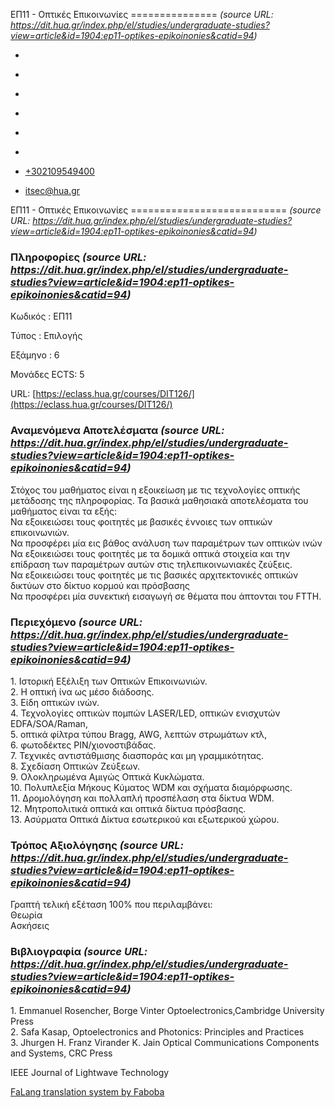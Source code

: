 ΕΠ11 - Οπτικές Επικοινωνίες
===============    *(source URL: https://dit.hua.gr/index.php/el/studies/undergraduate-studies?view=article&id=1904:ep11-optikes-epikoinonies&catid=94)*

*   [](https://www.facebook.com/ditharokopio)
*   [](https://www.youtube.com/channel/UCEHkYirpXF1nSLxDCrfDZ4A)
*   [](https://www.linkedin.com/company/77699385)
*   [](https://www.instagram.com/dithua)

*   [](https://dit.hua.gr/index.php/el/studies/undergraduate-studies)
*   [](https://dit.hua.gr/index.php/en/studies/undergraduate-studies)

*   [+302109549400](tel:+302109549400)
*   [itsec@hua.gr](mailto:itsec@hua.gr)

ΕΠ11 - Οπτικές Επικοινωνίες
===========================  *(source URL: https://dit.hua.gr/index.php/el/studies/undergraduate-studies?view=article&id=1904:ep11-optikes-epikoinonies&catid=94)*

### Πληροφορίες  *(source URL: https://dit.hua.gr/index.php/el/studies/undergraduate-studies?view=article&id=1904:ep11-optikes-epikoinonies&catid=94)*

Κωδικός : ΕΠ11

Τύπος : Επιλογής

Εξάμηνο : 6

Μονάδες ECTS: 5

URL: [https://eclass.hua.gr/courses/DIT126/](https://eclass.hua.gr/courses/DIT126/)

### Αναμενόμενα Αποτελέσματα  *(source URL: https://dit.hua.gr/index.php/el/studies/undergraduate-studies?view=article&id=1904:ep11-optikes-epikoinonies&catid=94)*

Στόχος του μαθήματος είναι η εξοικείωση με τις τεχνολογίες οπτικής μετάδοσης της πληροφορίας. Τα βασικά μαθησιακά αποτελέσματα του μαθήματος είναι τα εξής:  
Να εξοικειώσει τους φοιτητές με βασικές έννοιες των οπτικών επικοινωνιών.  
Να προσφέρει μία εις βάθος ανάλυση των παραμέτρων των οπτικών ινών  
Να εξοικειώσει τους φοιτητές με τα δομικά οπτικά στοιχεία και την επίδραση των παραμέτρων αυτών στις τηλεπικοινωνιακές ζεύξεις.  
Να εξοικειώσει τους φοιτητές με τις βασικές αρχιτεκτονικές οπτικών δικτύων στο δίκτυο κορμού και πρόσβασης  
Να προσφέρει μία συνεκτική εισαγωγή σε θέματα που άπτονται του FTTH.

### Περιεχόμενο  *(source URL: https://dit.hua.gr/index.php/el/studies/undergraduate-studies?view=article&id=1904:ep11-optikes-epikoinonies&catid=94)*

1\. Ιστορική Εξέλιξη των Οπτικών Επικοινωνιών.  
2\. Η οπτική ίνα ως μέσο διάδοσης.  
3\. Είδη οπτικών ινών.  
4\. Τεχνολογίες οπτικών πομπών LASER/LED, οπτικών ενισχυτών EDFA/SOA/Raman,  
5\. οπτικά φίλτρα τύπου Bragg, AWG, λεπτών στρωμάτων κτλ,  
6\. φωτοδέκτες PIN/χιονοστιβάδας.  
7\. Τεχνικές αντιστάθμισης διασποράς και μη γραμμικότητας.  
8\. Σχεδίαση Οπτικών Ζεύξεων.  
9\. Ολοκληρωμένα Αμιγώς Οπτικά Κυκλώματα.  
10\. Πολυπλεξία Μήκους Κύματος WDM και σχήματα διαμόρφωσης.  
11\. Δρομολόγηση και πολλαπλή προσπέλαση στα δίκτυα WDM.  
12\. Μητροπολιτικά οπτικά και οπτικά δίκτυα πρόσβασης.  
13\. Ασύρματα Οπτικά Δίκτυα εσωτερικού και εξωτερικού χώρου.

### Τρόπος Αξιολόγησης  *(source URL: https://dit.hua.gr/index.php/el/studies/undergraduate-studies?view=article&id=1904:ep11-optikes-epikoinonies&catid=94)*

Γραπτή τελική εξέταση 100% που περιλαμβάνει:  
Θεωρία  
Ασκήσεις

### Βιβλιογραφία  *(source URL: https://dit.hua.gr/index.php/el/studies/undergraduate-studies?view=article&id=1904:ep11-optikes-epikoinonies&catid=94)*

1\. Emmanuel Rosencher, Borge Vinter Optoelectronics,Cambridge University Press  
2\. Safa Kasap, Optoelectronics and Photonics: Principles and Practices  
3\. Jhurgen H. Franz Virander K. Jain Optical Communications Components and Systems, CRC Press

IEEE Journal of Lightwave Technology

[FaLang translation system by Faboba](http://www.faboba.com/ "Faboba : Création de composantJoomla")

[](https://dit.hua.gr/index.php/el/studies/undergraduate-studies?view=article&id=1904:ep11-optikes-epikoinonies&catid=94#)
